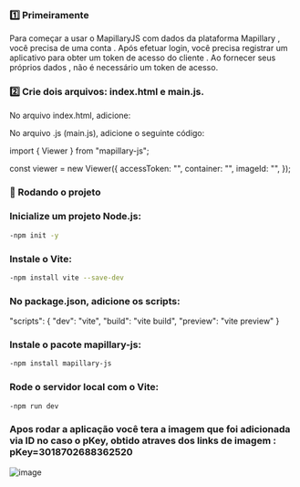 ### 1️⃣ Primeiramente

Para começar a usar o MapillaryJS com dados da plataforma Mapillary , você precisa de uma conta . Após efetuar login, você precisa registrar um aplicativo para obter um token de acesso do cliente . Ao fornecer seus próprios dados , não é necessário um token de acesso.


### 2️⃣ Crie dois arquivos: index.html e main.js.

No arquivo index.html, adicione:

<link
  href="https://unpkg.com/mapillary-js@4.1.2/dist/mapillary.css"
  rel="stylesheet"
/>


No arquivo .js (main.js), adicione o seguinte código:

import { Viewer } from "mapillary-js";

const viewer = new Viewer({
  accessToken: "<your access token>",
  container: "<your HTML element ID>",
  imageId: "<your image ID for initializing the viewer>",
});



### 🚀 Rodando o projeto

### Inicialize um projeto Node.js:

```bash
-npm init -y
```
### Instale o Vite:
```bash
-npm install vite --save-dev
```

### No package.json, adicione os scripts:

"scripts": {
  "dev": "vite",
  "build": "vite build",
  "preview": "vite preview"
}


### Instale o pacote mapillary-js:
```bash
-npm install mapillary-js
```

### Rode o servidor local com o Vite:
```bash
-npm run dev
```

### Apos rodar a aplicação você tera a imagem que foi adicionada via ID no caso o pKey, obtido atraves dos links de imagem : pKey=3018702688362520

![image](https://github.com/user-attachments/assets/10a068bb-d634-434b-8c4c-fa1b5e4f7d7b)
